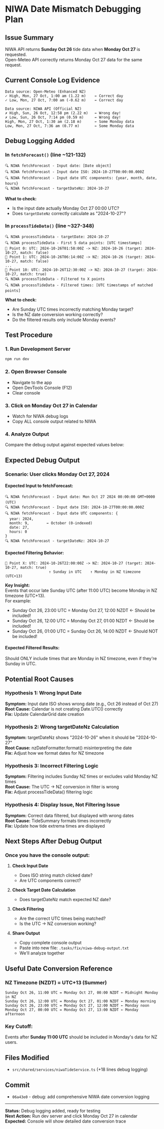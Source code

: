# NIWA Date Mismatch Debugging Plan

## Issue Summary
NIWA API returns **Sunday Oct 26** tide data when **Monday Oct 27** is requested.  
Open-Meteo API correctly returns Monday Oct 27 data for the same request.

## Current Console Log Evidence
```
Data source: Open-Meteo (Enhanced NZ)
✓ High, Mon, 27 Oct, 1:00 am (1.22 m)    ← Correct day
✓ Low, Mon, 27 Oct, 7:00 am (-0.62 m)    ← Correct day

Data source: NIWA API (Official NZ)
✗ High, Sun, 26 Oct, 12:58 pm (2.22 m)   ← Wrong day!
✗ Low, Sun, 26 Oct, 7:14 pm (0.59 m)     ← Wrong day!
High, Mon, 27 Oct, 1:30 am (2.18 m)      ← Some Monday data
Low, Mon, 27 Oct, 7:36 am (0.77 m)       ← Some Monday data
```

## Debug Logging Added

### In `fetchForecast()` (line ~121-132)
```
🔍 NIWA fetchForecast - Input date: [Date object]
🔍 NIWA fetchForecast - Input date ISO: 2024-10-27T00:00:00.000Z
🔍 NIWA fetchForecast - Input date UTC components: {year, month, date, hours}
🔍 NIWA fetchForecast - targetDateNz: 2024-10-27
```

**What to check:**
- Is the input date actually Monday Oct 27 00:00 UTC?
- Does `targetDateNz` correctly calculate as "2024-10-27"?

### In `processTideData()` (line ~327-348)
```
🔍 NIWA processTideData - targetDate: 2024-10-27
🔍 NIWA processTideData - First 5 data points: [UTC timestamps]
🔧 Point 0: UTC: 2024-10-26T01:58:00Z -> NZ: 2024-10-26 (target: 2024-10-27, match: false)
🔧 Point 1: UTC: 2024-10-26T06:14:00Z -> NZ: 2024-10-26 (target: 2024-10-27, match: false)
...
🔧 Point 10: UTC: 2024-10-26T12:30:00Z -> NZ: 2024-10-27 (target: 2024-10-27, match: true)
🔍 NIWA processTideData - Filtered to X points
🔍 NIWA processTideData - Filtered times: [UTC timestamps of matched points]
```

**What to check:**
- Are Sunday UTC times incorrectly matching Monday target?
- Is the NZ date conversion working correctly?
- Do the filtered results only include Monday events?

## Test Procedure

### 1. Run Development Server
```bash
npm run dev
```

### 2. Open Browser Console
- Navigate to the app
- Open DevTools Console (F12)
- Clear console

### 3. Click on Monday Oct 27 in Calendar
- Watch for NIWA debug logs
- Copy ALL console output related to NIWA

### 4. Analyze Output
Compare the debug output against expected values below:

## Expected Debug Output

### Scenario: User clicks Monday Oct 27, 2024

#### Expected Input to fetchForecast:
```
🔍 NIWA fetchForecast - Input date: Mon Oct 27 2024 00:00:00 GMT+0000 (UTC)
🔍 NIWA fetchForecast - Input date ISO: 2024-10-27T00:00:00.000Z
🔍 NIWA fetchForecast - Input date UTC components: {
  year: 2024,
  month: 9,        ← October (0-indexed)
  date: 27,
  hours: 0
}
🔍 NIWA fetchForecast - targetDateNz: 2024-10-27
```

#### Expected Filtering Behavior:
```
🔧 Point X: UTC: 2024-10-26T22:00:00Z -> NZ: 2024-10-27 (target: 2024-10-27, match: true)
                    ↑ Sunday in UTC    ↑ Monday in NZ timezone (UTC+13)
```

**Key Insight:**  
Events that occur late Sunday UTC (after 11:00 UTC) become Monday in NZ timezone (UTC+13).  
For example:
- Sunday Oct 26, 23:00 UTC = Monday Oct 27, 12:00 NZDT ← Should be included!
- Sunday Oct 26, 12:00 UTC = Monday Oct 27, 01:00 NZDT ← Should be included!
- Sunday Oct 26, 01:00 UTC = Sunday Oct 26, 14:00 NZDT ← Should NOT be included!

#### Expected Filtered Results:
Should ONLY include times that are Monday in NZ timezone, even if they're Sunday in UTC.

## Potential Root Causes

### Hypothesis 1: Wrong Input Date
**Symptom:** Input date ISO shows wrong date (e.g., Oct 26 instead of Oct 27)  
**Root Cause:** Calendar is not creating Date.UTC() correctly  
**Fix:** Update CalendarGrid date creation

### Hypothesis 2: Wrong targetDateNz Calculation
**Symptom:** targetDateNz shows "2024-10-26" when it should be "2024-10-27"  
**Root Cause:** nzDateFormatter.format() misinterpreting the date  
**Fix:** Adjust how we format dates for NZ timezone

### Hypothesis 3: Incorrect Filtering Logic
**Symptom:** Filtering includes Sunday NZ times or excludes valid Monday NZ times  
**Root Cause:** The UTC → NZ conversion in filter is wrong  
**Fix:** Adjust processTideData() filtering logic

### Hypothesis 4: Display Issue, Not Filtering Issue
**Symptom:** Correct data filtered, but displayed with wrong dates  
**Root Cause:** TideSummary formats times incorrectly  
**Fix:** Update how tide extrema times are displayed

## Next Steps After Debug Output

### Once you have the console output:

1. **Check Input Date**
   - Does ISO string match clicked date?
   - Are UTC components correct?

2. **Check Target Date Calculation**
   - Does targetDateNz match expected NZ date?

3. **Check Filtering**
   - Are the correct UTC times being matched?
   - Is the UTC → NZ conversion working?

4. **Share Output**
   - Copy complete console output
   - Paste into new file: `.tasks/fix/niwa-debug-output.txt`
   - We'll analyze together

## Useful Date Conversion Reference

### NZ Timezone (NZDT) = UTC+13 (Summer)
```
Sunday Oct 26, 11:00 UTC = Monday Oct 27, 00:00 NZDT ← Midnight Monday in NZ
Sunday Oct 26, 12:00 UTC = Monday Oct 27, 01:00 NZDT ← Monday morning
Sunday Oct 26, 23:00 UTC = Monday Oct 27, 12:00 NZDT ← Monday noon
Monday Oct 27, 00:00 UTC = Monday Oct 27, 13:00 NZDT ← Monday afternoon
```

### Key Cutoff:
Events after **Sunday 11:00 UTC** should be included in Monday's data for NZ users.

## Files Modified
- `src/shared/services/niwaTideService.ts` (+18 lines debug logging)

## Commit
- `06a43e0` - debug: add comprehensive NIWA date conversion logging

---

**Status:** Debug logging added, ready for testing  
**Next Action:** Run dev server and click Monday Oct 27 in calendar  
**Expected:** Console will show detailed date conversion trace
